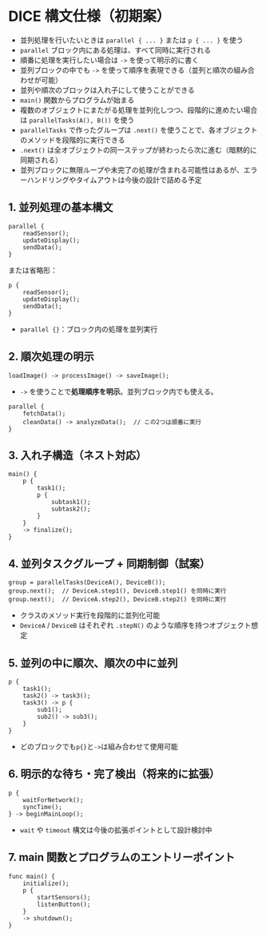 # DICE 構文仕様（初期案）

- 並列処理を行いたいときは `parallel { ... }` または `p { ... }` を使う
- `parallel` ブロック内にある処理は、すべて同時に実行される
- 順番に処理を実行したい場合は `->` を使って明示的に書く
- 並列ブロックの中でも `->` を使って順序を表現できる（並列と順次の組み合わせが可能）
- 並列や順次のブロックは入れ子にして使うことができる
- `main()` 関数からプログラムが始まる
- 複数のオブジェクトにまたがる処理を並列化しつつ、段階的に進めたい場合は `parallelTasks(A(), B())` を使う
- `parallelTasks` で作ったグループは `.next()` を使うことで、各オブジェクトのメソッドを段階的に実行できる
- `.next()` は全オブジェクトの同一ステップが終わったら次に進む（暗黙的に同期される）
- 並列ブロックに無限ループや未完了の処理が含まれる可能性はあるが、エラーハンドリングやタイムアウトは今後の設計で詰める予定

## 1. 並列処理の基本構文

```dice
parallel {
	readSensor();
	updateDisplay();
	sendData();
}
```

または省略形：

```dice
p {
	readSensor();
	updateDisplay();
	sendData();
}
```

- `parallel {}`：ブロック内の処理を並列実行

## 2. 順次処理の明示

```dice
loadImage() -> processImage() -> saveImage();
```

- `->` を使うことで**処理順序を明示**。並列ブロック内でも使える。

```dice
parallel {
	fetchData();
	cleanData() -> analyzeData();  // この2つは順番に実行
}
```

## 3. 入れ子構造（ネスト対応）

```dice
main() {
	p {
		task1();
		p {
			subtask1();
			subtask2();
		}
	}
	-> finalize();
}
```

## 4. 並列タスクグループ + 同期制御（試案）

```dice
group = parallelTasks(DeviceA(), DeviceB());
group.next();  // DeviceA.step1(), DeviceB.step1() を同時に実行
group.next();  // DeviceA.step2(), DeviceB.step2() を同時に実行
```

- クラスのメソッド実行を段階的に並列化可能
- `DeviceA` / `DeviceB` はそれぞれ `.stepN()` のような順序を持つオブジェクト想定

## 5. 並列の中に順次、順次の中に並列

```dice
p {
	task1();
	task2() -> task3();
    task3() -> p {
		sub1();
		sub2() -> sub3();
    }
}
```

- どのブロックでも`p{}`と`->`は組み合わせて使用可能

## 6. 明示的な待ち・完了検出（将来的に拡張）

```dice
p {
	waitForNetwork();
	syncTime();
} -> beginMainLoop();
```

- `wait` や `timeout` 構文は今後の拡張ポイントとして設計検討中

## 7. main 関数とプログラムのエントリーポイント

```dice
func main() {
	initialize();
	p {
		startSensors();
		listenButton();
	}
	-> shutdown();
}
```
